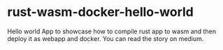 # rust-wasm-docker-hello-world
Hello world App to showcase how to compile rust app to wasm and then deploy it as webapp and docker. You can read the story on medium.